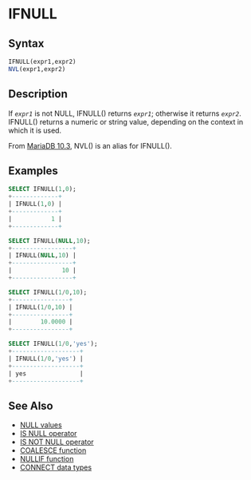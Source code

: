 # IFNULL

## Syntax

```sql
IFNULL(expr1,expr2)
NVL(expr1,expr2)
```

## Description

If <em>`expr1`</em> is not NULL, IFNULL() returns <em>`expr1`</em>; otherwise it returns
<em>`expr2`</em>. IFNULL() returns a numeric or string value, depending on the
context in which it is used.

From [MariaDB 10.3](/kb/en/what-is-mariadb-103/), NVL() is an alias for IFNULL().

## Examples

```sql
SELECT IFNULL(1,0); 
+-------------+
| IFNULL(1,0) |
+-------------+
|           1 |
+-------------+

SELECT IFNULL(NULL,10);
+-----------------+
| IFNULL(NULL,10) |
+-----------------+
|              10 |
+-----------------+

SELECT IFNULL(1/0,10);
+----------------+
| IFNULL(1/0,10) |
+----------------+
|        10.0000 |
+----------------+

SELECT IFNULL(1/0,'yes');
+-------------------+
| IFNULL(1/0,'yes') |
+-------------------+
| yes               |
+-------------------+
```

## See Also

- [NULL values](/columns-storage-engines-and-plugins/data-types/null-values)
- [IS NULL operator](/sql-statements-structure/operators/comparison-operators/is-null)
- [IS NOT NULL operator](/sql-statements-structure/operators/comparison-operators/is-not-null)
- [COALESCE function](/sql-statements-structure/operators/comparison-operators/coalesce)
- [NULLIF function](/built-in-functions/control-flow-functions/nullif)
- [CONNECT data types](/kb/en/connect-data-types/#null-handling)